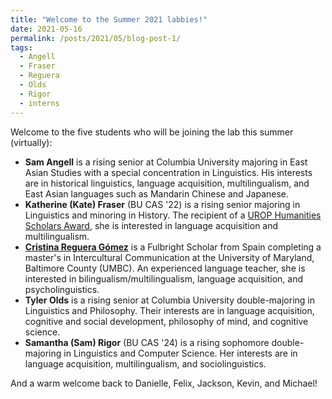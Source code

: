 ```yaml
---
title: "Welcome to the Summer 2021 labbies!"
date: 2021-05-16
permalink: /posts/2021/05/blog-post-1/
tags:
  - Angell
  - Fraser
  - Reguera
  - Olds
  - Rigor
  - interns
---
```


Welcome to the five students who will be joining the lab this summer (virtually):
<ul>
 	<li><b>Sam Angell</b> is a rising senior at Columbia University majoring in East Asian Studies with a special concentration in Linguistics. His interests are in historical linguistics, language acquisition, multilingualism, and East Asian languages such as Mandarin Chinese and Japanese.</li>
 	<li><b>Katherine (Kate) Fraser</b> (BU CAS '22) is a rising senior majoring in Linguistics and minoring in History. The recipient of a <a href="https://www.bu.edu/urop/apply/special-awards/humanities-scholars-award/" target="_blank" rel="noopener noreferrer">UROP Humanities Scholars Award</a>, she is interested in language acquisition and multilingualism.</li>
 	<li><b><a href="https://www.linkedin.com/in/cristinaregomez/" target="_blank" rel="noopener noreferrer">Cristina Reguera Gómez</a></b> is a Fulbright Scholar from Spain completing a master's in Intercultural Communication at the University of Maryland, Baltimore County (UMBC). An experienced language teacher, she is interested in bilingualism/multilingualism, language acquisition, and psycholinguistics.</li>
 	<li><b>Tyler Olds</b> is a rising senior at Columbia University double-majoring in Linguistics and Philosophy. Their interests are in language acquisition, cognitive and social development, philosophy of mind, and cognitive science.</li>
 	<li><b>Samantha (Sam) Rigor</b> (BU CAS '24) is a rising sophomore double-majoring in Linguistics and Computer Science. Her interests are in language acquisition, multilingualism, and sociolinguistics.</li>
</ul>
<span>And a warm welcome back to Danielle, Felix, Jackson, Kevin, and Michael!</span>
